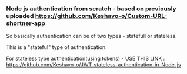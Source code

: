 ### Node js authentication from scratch - based on previously uploaded https://github.com/Keshavo-o/Custom-URL-shortner-app

So basically authentication can be of two types - statefull or stateless.

This is a "stateful" type of authentication.

For stateless type authentication(using tokens) - USE THIS LINK : https://github.com/Keshavo-o/JWT-stateless-authentication-in-Node-js
